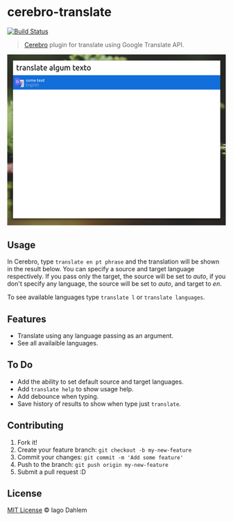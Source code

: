 # cerebro-translate

[![Build Status](https://travis-ci.org/iagodahlem/cerebro-translate.svg?branch=master)](https://travis-ci.org/iagodahlem/cerebro-translate)

> [Cerebro](http://cerebroapp.com/) plugin for translate using Google Translate API.

![Cerebro Translate Plugin Screenshot](screenshot.png)

## Usage

In Cerebro, type `translate en pt phrase` and the translation will be shown in the result below. You can specify a source and target language respectively. If you pass only the target, the source will be set to _auto_, if you don't specify any language, the source will be set to _auto_, and target to _en_.

To see available languages type `translate l` or `translate languages`.

## Features

- Translate using any language passing as an argument.
- See all availaible languages.

## To Do

- Add the ability to set default source and target languages.
- Add `translate help` to show usage help.
- Add debounce when typing.
- Save history of results to show when type just `translate`.

## Contributing

1. Fork it!
2. Create your feature branch: `git checkout -b my-new-feature`
3. Commit your changes: `git commit -m 'Add some feature'`
4. Push to the branch: `git push origin my-new-feature`
5. Submit a pull request :D

## License

[MIT License](http://iagodahlem.mit-license.org/) © Iago Dahlem
